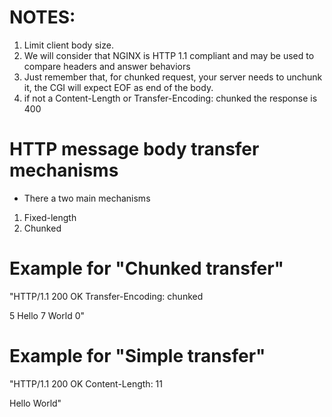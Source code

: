 # NOTES:
1) Limit client body size.
2) We will consider that NGINX is HTTP 1.1 compliant and may be used to compare headers and answer behaviors
3) Just remember that, for chunked request, your server needs to unchunk it, the CGI will expect EOF as end of the body.
4) if not a Content-Length or Transfer-Encoding: chunked the response is 400




# HTTP message body transfer mechanisms
- There a two main mechanisms
1) Fixed-length
2) Chunked


# Example for "Chunked transfer"

"HTTP/1.1 200 OK
Transfer-Encoding: chunked

5
Hello
7
 World
0"

# Example for "Simple transfer"

"HTTP/1.1 200 OK
Content-Length: 11

Hello World"
